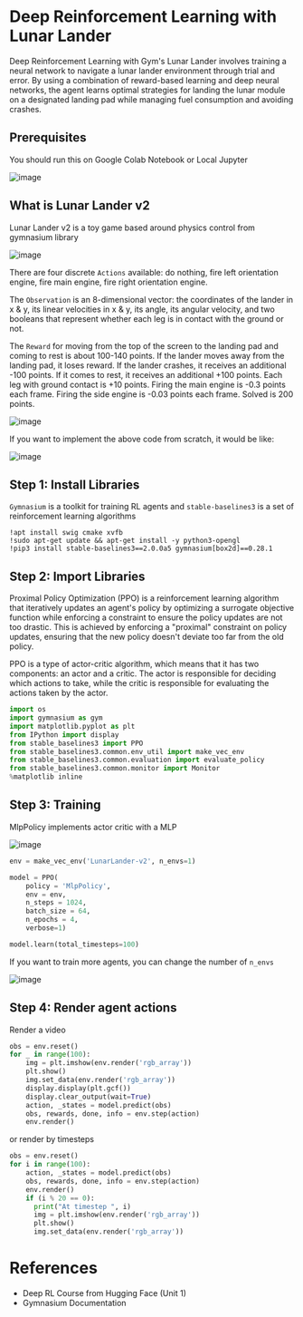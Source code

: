 # Deep Reinforcement Learning with Lunar Lander

Deep Reinforcement Learning with Gym's Lunar Lander involves training a neural network to navigate a lunar lander environment through trial and error. By using a combination of reward-based learning and deep neural networks, the agent learns optimal strategies for landing the lunar module on a designated landing pad while managing fuel consumption and avoiding crashes.

## Prerequisites

You should run this on Google Colab Notebook or Local Jupyter

![image](https://github.com/hughiephan/DPL/assets/16631121/012cf7da-9497-43f0-a01a-3ba550d61e19)

## What is Lunar Lander v2

Lunar Lander v2 is a toy game based around physics control from gymnasium library

![image](https://github.com/hughiephan/DPL/assets/16631121/3e0fefce-385a-4490-8bac-ee36f7712cd4)

There are four discrete `Actions` available: do nothing, fire left orientation engine, fire main engine, fire right orientation engine.

The `Observation` is an 8-dimensional vector: the coordinates of the lander in x & y, its linear velocities in x & y, its angle, its angular velocity, and two booleans that represent whether each leg is in contact with the ground or not.

The `Reward` for moving from the top of the screen to the landing pad and coming to rest is about 100-140 points. If the lander moves away from the landing pad, it loses reward. If the lander crashes, it receives an additional -100 points. If it comes to rest, it receives an additional +100 points. Each leg with ground contact is +10 points. Firing the main engine is -0.3 points each frame. Firing the side engine is -0.03 points each frame. Solved is 200 points.

![image](https://github.com/hughiephan/DPL/assets/16631121/34341b8b-5bbf-48ae-8aac-737637ec4ab0)

If you want to implement the above code from scratch, it would be like:

![image](https://github.com/hughiephan/DPL/assets/16631121/31ff549d-4faf-4bcf-ad27-f78ede296f7f)


## Step 1: Install Libraries

`Gymnasium` is a toolkit for training RL agents and `stable-baselines3` is a set of reinforcement learning algorithms

```shell
!apt install swig cmake xvfb
!sudo apt-get update && apt-get install -y python3-opengl
!pip3 install stable-baselines3==2.0.0a5 gymnasium[box2d]==0.28.1
```

## Step 2: Import Libraries

Proximal Policy Optimization (PPO) is a reinforcement learning algorithm that iteratively updates an agent's policy by optimizing a surrogate objective function while enforcing a constraint to ensure the policy updates are not too drastic. This is achieved by enforcing a "proximal" constraint on policy updates, ensuring that the new policy doesn't deviate too far from the old policy. 

PPO is a type of actor-critic algorithm, which means that it has two components: an actor and a critic. The actor is responsible for deciding which actions to take, while the critic is responsible for evaluating the actions taken by the actor.

```python
import os
import gymnasium as gym
import matplotlib.pyplot as plt
from IPython import display
from stable_baselines3 import PPO
from stable_baselines3.common.env_util import make_vec_env
from stable_baselines3.common.evaluation import evaluate_policy
from stable_baselines3.common.monitor import Monitor
%matplotlib inline
```

## Step 3: Training

MlpPolicy implements actor critic with a MLP

![image](https://github.com/hughiephan/DPL/assets/16631121/ddce1891-347c-4f87-8ace-13dd91f8259d)

```python
env = make_vec_env('LunarLander-v2', n_envs=1)

model = PPO(
    policy = 'MlpPolicy',
    env = env,
    n_steps = 1024,
    batch_size = 64,
    n_epochs = 4,
    verbose=1)

model.learn(total_timesteps=100)
```

If you want to train more agents, you can change the number of `n_envs`

![image](https://github.com/hughiephan/DPL/assets/16631121/4323b4c1-6967-4577-b743-8d032fea4831)


## Step 4: Render agent actions

Render a video

```python
obs = env.reset()
for _ in range(100):
    img = plt.imshow(env.render('rgb_array'))
    plt.show()
    img.set_data(env.render('rgb_array'))
    display.display(plt.gcf())
    display.clear_output(wait=True)
    action, _states = model.predict(obs)
    obs, rewards, done, info = env.step(action)
    env.render()
```

or render by timesteps

```python
obs = env.reset()
for i in range(100):
    action, _states = model.predict(obs)
    obs, rewards, done, info = env.step(action)
    env.render()
    if (i % 20 == 0): 
      print("At timestep ", i)
      img = plt.imshow(env.render('rgb_array'))
      plt.show()
      img.set_data(env.render('rgb_array'))
```


# References
- Deep RL Course from Hugging Face (Unit 1)
- Gymnasium Documentation

